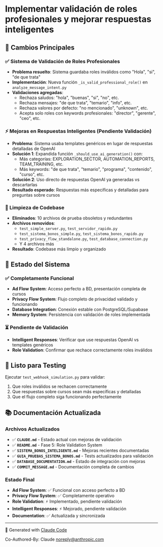 # Implementar validación de roles profesionales y mejorar respuestas inteligentes

## 🔧 Cambios Principales

### ✅ Sistema de Validación de Roles Profesionales
- **Problema resuelto**: Sistema guardaba roles inválidos como "Hola", "si", "de que trata"
- **Implementación**: Nueva función `_is_valid_professional_role()` en `analyze_message_intent.py`
- **Validaciones agregadas**:
  - Rechaza saludos: "hola", "buenas", "si", "no", etc.
  - Rechaza mensajes: "de que trata", "temario", "info", etc.
  - Rechaza valores por defecto: "no mencionado", "unknown", etc.
  - Acepta solo roles con keywords profesionales: "director", "gerente", "ceo", etc.

### ⚡ Mejoras en Respuestas Inteligentes (Pendiente Validación)
- **Problema**: Sistema usaba templates genéricos en lugar de respuestas detalladas de OpenAI
- **Solución 1**: Expandida función `_should_use_ai_generation()` con:
  - Más categorías: EXPLORATION_SECTOR, AUTOMATION_REPORTS, TEAM_TRAINING, etc.
  - Más keywords: "de que trata", "temario", "programa", "contenido", "curso", etc.
- **Solución 2**: Uso directo de respuestas OpenAI ya generadas vs descartarlas
- **Resultado esperado**: Respuestas más específicas y detalladas para preguntas sobre cursos

### 🧹 Limpieza de Codebase
- **Eliminados**: 10 archivos de prueba obsoletos y redundantes
- **Archivos removidos**:
  - `test_simple_server.py`, `test_servidor_rapido.py` 
  - `test_sistema_bonos_simple.py`, `test_sistema_bonos_rapido.py`
  - `test_privacy_flow_standalone.py`, `test_database_connection.py`
  - Y 4 archivos más
- **Resultado**: Codebase más limpio y organizado

## 🎯 Estado del Sistema

### ✅ Completamente Funcional
- **Ad Flow System**: Acceso perfecto a BD, presentación completa de cursos
- **Privacy Flow System**: Flujo completo de privacidad validado y funcionando
- **Database Integration**: Conexión estable con PostgreSQL/Supabase
- **Memory System**: Persistencia con validación de roles implementada

### ⏳ Pendiente de Validación
- **Intelligent Responses**: Verificar que use respuestas OpenAI vs templates genéricos
- **Role Validation**: Confirmar que rechace correctamente roles inválidos

## 🚀 Listo para Testing

Ejecutar `test_webhook_simulation.py` para validar:
1. Que roles inválidos se rechacen correctamente
2. Que respuestas sobre cursos sean más específicas y detalladas
3. Que el flujo completo siga funcionando perfectamente

## 📚 Documentación Actualizada

### **Archivos Actualizados**
- ✅ **`CLAUDE.md`** - Estado actual con mejoras de validación
- ✅ **`README.md`** - Fase 5: Role Validation System
- ✅ **`SISTEMA_BONOS_INTELIGENTE.md`** - Mejoras recientes documentadas
- ✅ **`GUIA_PRUEBAS_SISTEMA_BONOS.md`** - Tests actualizados para validación
- ✅ **`DATABASE_DOCUMENTATION.md`** - Estado de integración con mejoras
- ✅ **`COMMIT_MESSAGE.md`** - Documentación completa de cambios

### **Estado Final**
- **Ad Flow System**: ✅ Funcional con acceso perfecto a BD
- **Privacy Flow System**: ✅ Completamente operativo  
- **Role Validation**: ⚡ Implementado, pendiente validación
- **Intelligent Responses**: ⚡ Mejorado, pendiente validación
- **Documentation**: ✅ Actualizada y sincronizada

---

🤖 Generated with [Claude Code](https://claude.ai/code)

Co-Authored-By: Claude <noreply@anthropic.com>